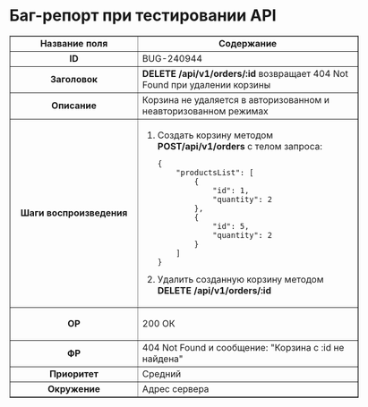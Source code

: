 # Баг-репорт при тестировании API

<table border="1" cellpadding="1" cellspacing="1" style="width:624px">
	<tbody>
		<tr>
			<td style="text-align:center; width:216px"><strong>Название поля</strong></td>
			<td style="text-align:center; width:392px"><strong>Содержание</strong></td>
		</tr>
		<tr>
			<td style="text-align:center; width:216px"><strong>ID</strong></td>
			<td style="width:392px">BUG-240944</td>
		</tr>
		<tr>
			<td style="text-align:center; width:216px"><strong>Заголовок</strong></td>
			<td style="width:392px"><strong>DELETE /api/v1/orders/:id</strong> возвращает 404 Not Found при удалении корзины</td>
		</tr>
		<tr>
			<td style="text-align:center; width:216px"><strong>Описание</strong></td>
			<td style="width:392px">Корзина не удаляется в авторизованном и неавторизованном режимах</td>
		</tr>
		<tr>
			<td style="text-align:center; width:216px"><strong>Шаги воспроизведения</strong></td>
			<td style="width:392px">
			<ol>
				<li>Создать корзину методом <strong>POST/api/v1/orders</strong> с телом запроса:
				<pre>
<code class="language-json">{
    "productsList": [
        {
            "id": 1,
            "quantity": 2
        },
        {
            "id": 5,
            "quantity": 2
        }
    ]
}
</code></pre>
				</li>
				<li>Удалить созданную корзину методом <strong>DELETE /api/v1/orders/:id</strong></li>
			</ol>
			</td>
		</tr>
		<tr>
			<td style="text-align:center; width:216px"><strong>ОР</strong></td>
			<td style="width:392px">
			<p>200 ОК</p>
			</td>
		</tr>
		<tr>
			<td style="text-align:center; width:216px"><strong>ФР</strong></td>
			<td style="width:392px">404 Not Found и сообщение: &quot;Корзина с :id не найдена&quot;</td>
		</tr>
		<tr>
			<td style="text-align:center; width:216px"><strong>Приоритет</strong></td>
			<td style="width:392px">Средний</td>
		</tr>
		<tr>
			<td style="text-align:center; width:216px"><strong>Окружение</strong></td>
			<td style="width:392px">Адрес сервера</td>
		</tr>
	</tbody>
</table>

<p>&nbsp;</p>
